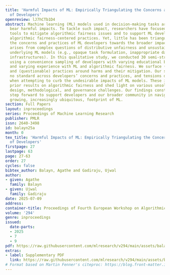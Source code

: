 ```yaml
---
title: 'Harmful Impacts of ML: Empirically Triangulating the Concerns and Practices
  of Developers'
openreview: lJ7hCTb1D4
abstract: Machine learning (ML) models used in decision-making tasks are known to
  bear harmful impacts. To tackle such impact, researchers have focused on developing
  tools to mitigate algorithmic fairness issues and to support ML developers in their
  algorithmic fairness-centered practices. Yet, little has been triangulated about
  the concerns and practices of ML developers towards the broader impact of ML that
  arises from complex questions of distributive unfairness and unsustainable pillars
  underlying ML models (e.g., opaque task formulation, inappropriate datasets, energy-intensive
  infrastructures). In this qualitative study, we conducted 30 semi-structured interviews
  using a convenience sampling of developers with varying educational backgrounds
  and varying experience with ML and algorithmic fairness. We surface (mis)conceptions
  and (questionable) practices around harms and their mitigation. Our study reveals
  no standard across developers’ concerns and practices, and tensions developers face
  when attempting to curb the undesirable impacts of ML models. These insights triangulate
  prior results on algorithmic fairness and shed light on various unsolved theoretical,
  design, methodological, and governance challenges. Our findings constitute a vital
  step forward to support developers and our broader community in navigating this
  growing, increasingly ubiquitous, footprint of ML.
section: Full Papers
layout: inproceedings
series: Proceedings of Machine Learning Research
publisher: PMLR
issn: 2640-3498
id: balayn25a
month: 0
tex_title: 'Harmful Impacts of ML: Empirically Triangulating the Concerns and Practices
  of Developers'
firstpage: 27
lastpage: 63
page: 27-63
order: 27
cycles: false
bibtex_author: Balayn, Agathe and Gadiraju, Ujwal
author:
- given: Agathe
  family: Balayn
- given: Ujwal
  family: Gadiraju
date: 2025-07-09
address:
container-title: Proceedings of Fourth European Workshop on Algorithmic Fairness
volume: '294'
genre: inproceedings
issued:
  date-parts:
  - 2025
  - 7
  - 9
pdf: https://raw.githubusercontent.com/mlresearch/v294/main/assets/balayn25a/balayn25a.pdf
extras:
- label: Supplementary PDF
  link: https://raw.githubusercontent.com/mlresearch/v294/main/assets/balayn25a/balayn25a-supp.pdf
# Format based on Martin Fenner's citeproc: https://blog.front-matter.io/posts/citeproc-yaml-for-bibliographies/
---
```

